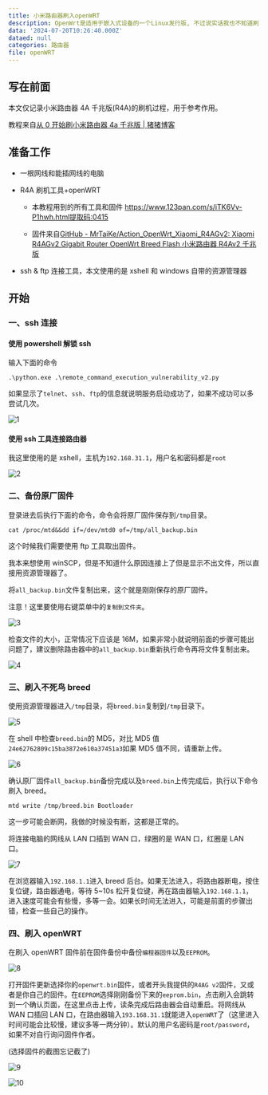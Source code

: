 ```yaml
---
title: 小米路由器刷入openWRT
description: OpenWrt是适用于嵌入式设备的一个Linux发行版, 不过说实话我也不知道刷了能用来做什么, 就图好玩刷了一个.
data: '2024-07-20T10:26:40.000Z'
dataed: null
categories: 路由器
file: openWRT
---
```


## 写在前面

本文仅记录小米路由器 4A 千兆版(R4A)的刷机过程，用于参考作用。

教程来自[从 0 开始刷小米路由器 4a 千兆版 | 猪猪博客](https://blog.learnonly.xyz/p/630b.html)

## 准备工作

-   一根网线和能插网线的电脑

-   R4A 刷机工具+openWRT

    -   本教程用到的所有工具和固件 https://www.123pan.com/s/iTK6Vv-P1hwh.html提取码:0415

    -   固件来自[GitHub - MrTaiKe/Action_OpenWrt_Xiaomi_R4AGv2: Xiaomi R4AGv2 Gigabit Router OpenWrt Breed Flash 小米路由器 R4Av2 千兆版](https://github.com/MrTaiKe/Action_OpenWrt_Xiaomi_R4AGv2)

-   ssh & ftp 连接工具，本文使用的是 xshell 和 windows 自带的资源管理器

## 开始

### 一、ssh 连接

#### 使用 powershell 解锁 ssh

输入下面的命令

```shell
.\python.exe .\remote_command_execution_vulnerability_v2.py
```

如果显示了`telnet`、`ssh`、`ftp`的信息就说明服务启动成功了，如果不成功可以多尝试几次。

![1](https://image.s22y.moe/image/openWRT/1.png)

#### 使用 ssh 工具连接路由器

我这里使用的是 xshell，主机为`192.168.31.1`，用户名和密码都是`root`

![2](https://image.s22y.moe/image/openWRT/2.png)

### 二、备份原厂固件

登录进去后执行下面的命令，命令会将原厂固件保存到`/tmp`目录。

```shell
cat /proc/mtd&&dd if=/dev/mtd0 of=/tmp/all_backup.bin
```

这个时候我们需要使用 ftp 工具取出固件。

我本来想使用 winSCP，但是不知道什么原因连接上了但是显示不出文件，所以直接用资源管理器了。

将`all_backup.bin`文件复制出来，这个就是刚刚保存的原厂固件。

注意！这里要使用右键菜单中的`复制到文件夹`。

![3](https://image.s22y.moe/image/openWRT/3.webp)

检查文件的大小，正常情况下应该是 16M，如果非常小就说明前面的步骤可能出问题了，建议删除路由器中的`all_backup.bin`重新执行命令再将文件复制出来。

![4](https://image.s22y.moe/image/openWRT/4.webp)

### 三、刷入不死鸟 breed

使用资源管理器进入`/tmp`目录，将`breed.bin`复制到`/tmp`目录下。

![5](https://image.s22y.moe/image/openWRT/5.webp)

在 shell 中检查`breed.bin`的 MD5，对比 MD5 值`24e62762809c15ba3872e610a37451a3`如果 MD5 值不同，请重新上传。

![6](https://image.s22y.moe/image/openWRT/6.png)

确认原厂固件`all_backup.bin`备份完成以及`breed.bin`上传完成后，执行以下命令刷入 breed。

```shell
mtd write /tmp/breed.bin Bootloader
```

这一步可能会断网，我做的时候没有断，这都是正常的。

将连接电脑的网线从 LAN 口插到 WAN 口，绿圈的是 WAN 口，红圈是 LAN 口。

![7](https://image.s22y.moe/image/openWRT/7.webp)

在浏览器输入`192.168.1.1`进入 breed 后台。如果无法进入，将路由器断电，按住复位键，路由器通电，等待 5~10s 松开复位键，再在路由器输入`192.168.1.1`，进入速度可能会有些慢，多等一会。如果长时间无法进入，可能是前面的步骤出错，检查一些自己的操作。

### 四、刷入 openWRT

在刷入 openWRT 固件前在固件备份中备份`编程器固件`以及`EEPROM`。

![8](https://image.s22y.moe/image/openWRT/8.webp)

打开固件更新选择你的`openwrt.bin`固件，或者开头我提供的`R4AG v2`固件，又或者是你自己的固件。在`EEPROM`选择刚刚备份下来的`eeprom.bin`，点击刷入会跳转到一个确认页面，在这里点击上传，读条完成后路由器会自动重启。将网线从 WAN 口插回 LAN 口，在路由器输入`193.168.31.1`就能进入`openWRT`了（这里进入时间可能会比较慢，建议多等一两分钟）。默认的用户名密码是`root/password`，如果不对自行询问固件作者。

(选择固件的截图忘记截了)

![9](https://image.s22y.moe/image/openWRT/9.webp)

![10](https://image.s22y.moe/image/openWRT/10.jpg)